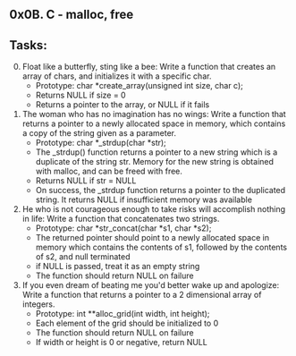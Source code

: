 0x0B. C - malloc, free
---------------------------------
## Tasks:

0. Float like a butterfly, sting like a bee: Write a function that creates an array of chars, and initializes it with a specific char.
	* Prototype: char *create_array(unsigned int size, char c);
	* Returns NULL if size = 0
	* Returns a pointer to the array, or NULL if it fails
1. The woman who has no imagination has no wings: Write a function that returns a pointer to a newly allocated space in memory, which contains a copy of the string given as a parameter.
	* Prototype: char *_strdup(char *str);
	* The _strdup() function returns a pointer to a new string which is a duplicate of the string str. Memory for the new string is obtained with malloc, and can be freed with free.
	* Returns NULL if str = NULL
	* On success, the _strdup function returns a pointer to the duplicated string. It returns NULL if insufficient memory was available
2. He who is not courageous enough to take risks will accomplish nothing in life: Write a function that concatenates two strings.
	* Prototype: char *str_concat(char *s1, char *s2);
	* The returned pointer should point to a newly allocated space in memory which contains the contents of s1, followed by the contents of s2, and null terminated
	* if NULL is passed, treat it as an empty string
	* The function should return NULL on failure
3. If you even dream of beating me you'd better wake up and apologize: Write a function that returns a pointer to a 2 dimensional array of integers.
	* Prototype: int **alloc_grid(int width, int height);
	* Each element of the grid should be initialized to 0
	* The function should return NULL on failure
	* If width or height is 0 or negative, return NULL

